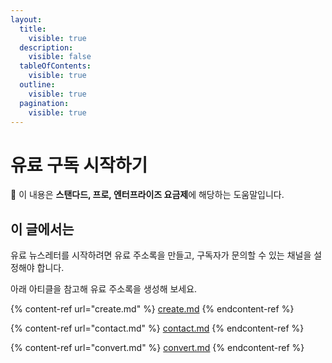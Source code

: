 ```yaml
---
layout:
  title:
    visible: true
  description:
    visible: false
  tableOfContents:
    visible: true
  outline:
    visible: true
  pagination:
    visible: true
---
```


# 유료 구독 시작하기

**💬** 이 내용은 **스탠다드, 프로, 엔터프라이즈 요금제**에 해당하는 도움말입니다.

## 이 글에서는

유료 뉴스레터를 시작하려면 유료 주소록을 만들고, 구독자가 문의할 수 있는 채널을 설정해야 합니다.&#x20;

아래 아티클을 참고해 유료 주소록을 생성해 보세요.

{% content-ref url="create.md" %}
[create.md](create.md)
{% endcontent-ref %}

{% content-ref url="contact.md" %}
[contact.md](contact.md)
{% endcontent-ref %}

{% content-ref url="convert.md" %}
[convert.md](convert.md)
{% endcontent-ref %}
